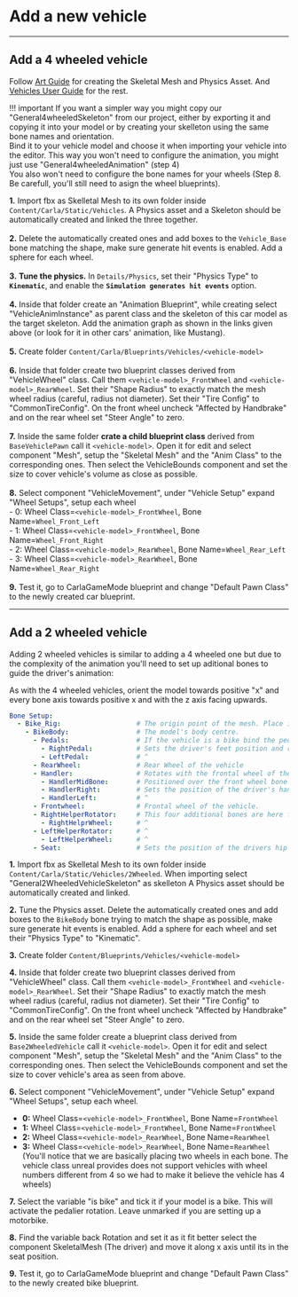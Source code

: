 # Add a new vehicle

---
## Add a 4 wheeled vehicle

Follow [Art Guide][artlink] for creating the Skeletal Mesh and Physics Asset. And [Vehicles User Guide][userguide] for the rest.

[artlink]: https://docs.unrealengine.com/en-US/Engine/Physics/Vehicles/VehicleContentCreation/index.html
[userguide]: https://docs.unrealengine.com/latest/INT/Engine/Physics/Vehicles/VehicleUserGuide/

!!! important
    If you want a simpler way you might copy our "General4wheeledSkeleton" from our project,
    either by exporting it and copying it into your model or by creating your skelleton using
    the same bone names and orientation.<br>
    Bind it to your vehicle model and choose it when importing your vehicle into the editor.
    This way you won't need to configure the animation, you might just use
    "General4wheeledAnimation" (step 4)<br>
    You also won't need to configure the bone names for your wheels
    (Step 8. Be carefull, you'll still need to asign the wheel blueprints).

__1.__ Import fbx as Skelletal Mesh to its own folder inside `Content/Carla/Static/Vehicles`. A Physics asset and a Skeleton should be automatically created and linked the three together.  
<br>
__2.__ Delete the automatically created ones and add boxes to the `Vehicle_Base` bone matching the shape, make sure generate hit events is enabled. Add a sphere for each wheel.  
<br>
__3.__ __Tune the physics.__ In `Details/Physics`, set their "Physics Type" to __`Kinematic`__, and enable the __`Simulation generates hit events`__ option.  
<br>
__4.__ Inside that folder create an "Animation Blueprint", while creating select "VehicleAnimInstance" as parent class and the skeleton of this car model as the target skeleton. Add the animation graph as shown in the links given above (or look for it in other cars' animation, like Mustang).  
<br>
__5.__ Create folder `Content/Carla/Blueprints/Vehicles/<vehicle-model>`  
<br>
__6.__ Inside that folder create two blueprint classes derived from "VehicleWheel" class. Call them `<vehicle-model>_FrontWheel` and `<vehicle-model>_RearWheel`. Set their "Shape Radius"
to exactly match the mesh wheel radius (careful, radius not diameter). Set their "Tire Config" to "CommonTireConfig". On the front wheel uncheck "Affected by Handbrake" and on the rear wheel set "Steer Angle" to zero.  
<br>
__7.__ Inside the same folder __crate a child blueprint class__ derived from `BaseVehiclePawn` call it `<vehicle-model>`. Open it for edit and select component "Mesh", setup the "Skeletal Mesh"
and the "Anim Class" to the corresponding ones. Then select the VehicleBounds component and set the size to cover vehicle's volume as close as possible.  
<br>
__8.__ Select component "VehicleMovement", under "Vehicle Setup" expand "Wheel Setups", setup each wheel  
    - 0: Wheel Class=`<vehicle-model>_FrontWheel`, Bone Name=`Wheel_Front_Left`  
    - 1: Wheel Class=`<vehicle-model>_FrontWheel`, Bone Name=`Wheel_Front_Right`  
    - 2: Wheel Class=`<vehicle-model>_RearWheel`, Bone Name=`Wheel_Rear_Left`  
    - 3: Wheel Class=`<vehicle-model>_RearWheel`, Bone Name=`Wheel_Rear_Right`  
<br>
__9.__ Test it, go to CarlaGameMode blueprint and change "Default Pawn Class" to the newly created car blueprint.

---
## Add a 2 wheeled vehicle

Adding 2 wheeled vehicles is similar to adding a 4 wheeled one but due to the complexity of the
animation you'll need to set up aditional bones to guide the driver's animation:

As with the 4 wheeled vehicles, orient the model towards positive "x" and every bone axis towards
positive x and with the z axis facing upwards.

```yaml
Bone Setup:
  - Bike_Rig:                   # The origin point of the mesh. Place it in the point 0 of the scenecomment
    - BikeBody:                 # The model's body centre.
      - Pedals:                 # If the vehicle is a bike bind the pedalier to this bone, will rotate with the bike acceleration.
        - RightPedal:           # Sets the driver's feet position and rotates with the pedalier if the vehicle is a bike.
        - LeftPedal:            # ^
      - RearWheel:              # Rear Wheel of the vehicle
      - Handler:                # Rotates with the frontal wheel of the vehicle bind the vehicle handler to it.
        - HandlerMidBone:       # Positioned over the front wheel bone to orient the handler with the wheel
        - HandlerRight:         # Sets the position of the driver's hand, no need to bind it to anything.
        - HandlerLeft:          # ^
      - Frontwheel:             # Frontal wheel of the vehicle.
      - RightHelperRotator:     # This four additional bones are here for an obsolete system of making the bike stable by using aditional invisible wheels
        - RightHelprWheel:      # ^
      - LeftHelperRotator:      # ^
        - LeftHelperWheel:      # ^
      - Seat:                   # Sets the position of the drivers hip bone. No need to bind it to anything but place it carefully.
```

__1.__ Import fbx as Skelletal Mesh to its own folder inside `Content/Carla/Static/Vehicles/2Wheeled`. When importing select "General2WheeledVehicleSkeleton" as skelleton A Physics asset should be automatically created and linked.  

__2.__ Tune the Physics asset. Delete the automatically created ones and add boxes to the `BikeBody` bone trying to match the shape as possible, make sure generate hit events is enabled. 
  Add a sphere for each wheel and set their "Physics Type" to "Kinematic".  

__3.__ Create folder `Content/Blueprints/Vehicles/<vehicle-model>`  

__4.__ Inside that folder create two blueprint classes derived from "VehicleWheel" class. Call them `<vehicle-model>_FrontWheel` and `<vehicle-model>_RearWheel`. Set their "Shape Radius" to exactly match the mesh wheel radius (careful, radius not diameter). Set their "Tire Config" to "CommonTireConfig". On the front wheel uncheck "Affected by Handbrake" and on the rear wheel set "Steer Angle" to zero.  

__5.__ Inside the same folder create a blueprint class derived from `Base2WheeledVehicle` call it `<vehicle-model>`. Open it for edit and select component "Mesh", setup the "Skeletal Mesh"
  and the "Anim Class" to the corresponding ones. Then select the VehicleBounds component and set the size to cover vehicle's area as seen from above.

__6.__ Select component "VehicleMovement", under "Vehicle Setup" expand "Wheel Setups", setup each wheel.  

*   __0:__ Wheel Class=`<vehicle-model>_FrontWheel`, Bone Name=`FrontWheel`  
*   __1:__ Wheel Class=`<vehicle-model>_FrontWheel`, Bone Name=`FrontWheel`  
*   __2:__ Wheel Class=`<vehicle-model>_RearWheel`, Bone Name=`RearWheel`  
*   __3:__ Wheel Class=`<vehicle-model>_RearWheel`, Bone Name=`RearWheel`  
(You'll notice that we are basically placing two wheels in each bone. The vehicle class unreal provides does not support vehicles with wheel numbers different from 4 so we had to make it believe the vehicle has 4 wheels)

__7.__ Select the variable "is bike" and tick it if your model is a bike. This will activate the
  pedalier rotation. Leave unmarked if you are setting up a motorbike.

__8.__ Find the variable back Rotation and set it as it fit better select the component SkeletalMesh
  (The driver) and move it along x axis until its in the seat position.  

__9.__ Test it, go to CarlaGameMode blueprint and change "Default Pawn Class" to the newly
  created bike blueprint.